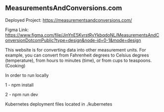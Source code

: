 ## MeasurementsAndConversions.com

Deployed Project: https://measurementsandconversions.com/

Figma Link: https://www.figma.com/file/JinYnE5KvrstRyYkbqdoNL/MeasurementsAndConversionDotcomPublic?type=design&node-id=0-1&mode=design

This website is for converting data into other measurement units. For example, you can convert from Fahrenheit degrees to Celsius degrees (temperature), from hours to minutes (time), or from cups to teaspoons. (Cooking)

In order to run locally

1 - npm install

2 - npm run dev

Kubernetes deployment files located in ./kubernetes
